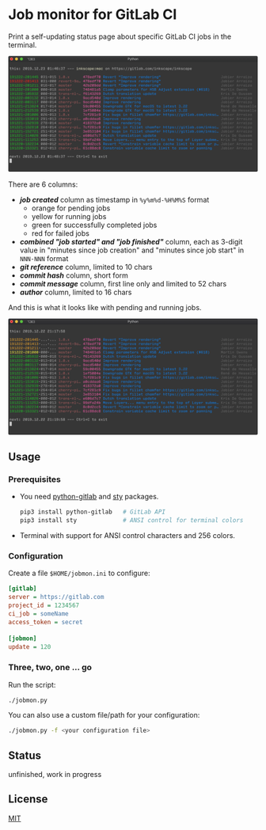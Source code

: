 # Job monitor for GitLab CI

Print a self-updating status page about specific GitLab CI jobs in the terminal.

![foo](/monitor1.png)

There are 6 columns:

- ___job created___ column as timestamp in `%y%m%d-%H%M%S` format
  - orange for pending jobs
  - yellow for running jobs
  - green for successfully completed jobs
  - red for failed jobs
- ___combined "job started" and "job finished"___ column, each as 3-digit value in "minutes since job creation" and "minutes since job start" in `NNN·NNN` format
- ___git reference___ column, limited to 10 chars
- ___commit hash___ column, short form
- ___commit message___ column, first line only and limited to 52 chars
- ___author___ column, limited to 16 chars

And this is what it looks like with pending and running jobs.

![foo](/monitor2.png)

## Usage

### Prerequisites

- You need [python-gitlab](https://python-gitlab.readthedocs.io/en/stable/index.html) and [sty](https://sty.mewo.dev/index.html) packages.

  ```bash
  pip3 install python-gitlab   # GitLab API
  pip3 install sty             # ANSI control for terminal colors
  ```

- Terminal with support for ANSI control characters and 256 colors.

### Configuration

Create a file `$HOME/jobmon.ini` to configure:

```ini
[gitlab]
server = https://gitlab.com
project_id = 1234567
ci_job = someName
access_token = secret

[jobmon]
update = 120
```

### Three, two, one ... go

Run the script:

```bash
./jobmon.py
```

You can also use a custom file/path for your configuration:

```bash
./jobmon.py -f <your configuration file>
```

## Status

unfinished, work in progress

## License

[MIT](LICENSE)